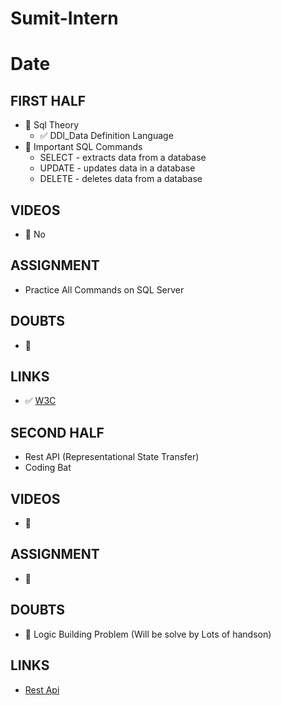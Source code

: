 # Sumit-Intern

# Date 


## FIRST HALF
 
- 🔄  Sql Theory
    - ✅ DDl_Data Definition Language 
- 🔄 Important SQL Commands
    - SELECT - extracts data from a database
    - UPDATE - updates data in a database
    - DELETE - deletes data from a database

## VIDEOS
- 🚫 No


## ASSIGNMENT
 - Practice All Commands on SQL Server 


## DOUBTS
- 🚫

## LINKS
- ✅ [W3C](https://www.w3schools.com/sql/)



## SECOND HALF
 - Rest API (Representational State Transfer)
 - Coding Bat

## VIDEOS

- 🚫



## ASSIGNMENT

- 🚫



## DOUBTS

- 🚫 Logic Building Problem (Will be solve by Lots of handson)



## LINKS
  - [Rest Api](https://www.w3.org/2001/sw/wiki/REST)



